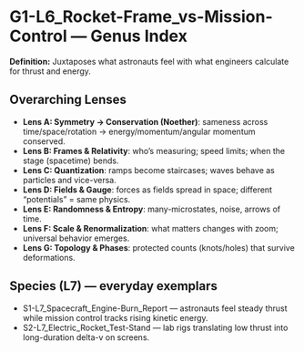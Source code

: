 # G1-L6_Rocket-Frame_vs-Mission-Control — Genus Index
**Definition:** Juxtaposes what astronauts feel with what engineers calculate for thrust and energy.
## Overarching Lenses

- **Lens A: Symmetry -> Conservation (Noether)**: sameness across time/space/rotation → energy/momentum/angular momentum conserved.
- **Lens B: Frames & Relativity**: who’s measuring; speed limits; when the stage (spacetime) bends.
- **Lens C: Quantization**: ramps become staircases; waves behave as particles and vice-versa.
- **Lens D: Fields & Gauge**: forces as fields spread in space; different “potentials” = same physics.
- **Lens E: Randomness & Entropy**: many-microstates, noise, arrows of time.
- **Lens F: Scale & Renormalization**: what matters changes with zoom; universal behavior emerges.
- **Lens G: Topology & Phases**: protected counts (knots/holes) that survive deformations.

## Species (L7) — everyday exemplars
- S1-L7_Spacecraft_Engine-Burn_Report — astronauts feel steady thrust while mission control tracks rising kinetic energy.
- S2-L7_Electric_Rocket_Test-Stand — lab rigs translating low thrust into long-duration delta-v on screens.
